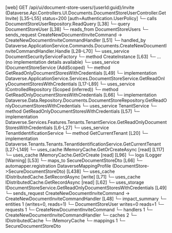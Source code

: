 [web] GET /api/ui/document-store-users/{userId:guid}/invite  (Dataverse.Api.Controllers.UI.Documents.DocumentStoreUserController.GetInvite)  [L35–L55] status=200 [auth=Authentication.UserPolicy]
  └─ calls DocumentStoreUserRepository.ReadQuery [L38]
  └─ query DocumentStoreUser [L38]
    └─ reads_from DocumentStoreUsers
  └─ sends_request CreateNewDocumentInviteCommand -> CreateNewDocumentInviteCommandHandler [L51]
    └─ handled_by Dataverse.ApplicationService.Commands.Documents.CreateNewDocumentInviteCommandHandler.Handle [L28–L70]
      └─ uses_service DocumentSecurityServiceFactory
        └─ method CreateInstance [L63]
          └─ ... (no implementation details available)
      └─ uses_service IDocumentStoreService (AddScoped)
        └─ method GetReadOnlyDocumentStoresWithCredentials [L49]
          └─ implementation Dataverse.ApplicationService.Services.DocumentStoreService.GetReadOnlyDocumentStoresWithCredentials [L17-L89]
            └─ uses_service IControlledRepository<DocumentStore> (Scoped (inferred))
              └─ method GetReadOnlyDocumentStoresWithCredentials [L66]
                └─ implementation Dataverse.Data.Repository.Documents.DocumentStoreRepository.GetReadOnlyDocumentStoresWithCredentials
            └─ uses_service TenantService
              └─ method GetReadOnlyDocumentStoresWithCredentials [L57]
                └─ implementation Dataverse.Services.Features.Tenants.TenantService.GetReadOnlyDocumentStoresWithCredentials [L6-L27]
                  └─ uses_service TenantIdentificationService
                    └─ method GetCurrentTenant [L20]
                      └─ implementation Dataverse.Tenants.Tenants.TenantIdentificationService.GetCurrentTenant [L27-L149]
                        └─ uses_cache IMemoryCache.GetOrCreateAsync [read] [L117]
                        └─ uses_cache IMemoryCache.GetOrCreate [read] [L96]
                        └─ logs ILogger<ITenantIdentificationService> [Warning] [L53]
            └─ maps_to SecureDocumentStoreDto [L66]
              └─ automapper.registration DataverseMappingProfile (DocumentStore->SecureDocumentStoreDto) [L438]
            └─ uses_cache IDistributedCache.SetRecordAsync [write] [L71]
            └─ uses_cache IDistributedCache.GetRecordAsync [read] [L62]
      └─ uses_storage IDocumentStoreService.GetReadOnlyDocumentStoresWithCredentials [L49]
  └─ sends_request CreateNewDocumentInviteCommand -> CreateNewDocumentInviteCommandHandler [L48]
  └─ impact_summary
    └─ entities 1 (writes=0, reads=1)
      └─ DocumentStoreUser writes=0 reads=1
    └─ requests 1
      └─ CreateNewDocumentInviteCommand
    └─ handlers 1
      └─ CreateNewDocumentInviteCommandHandler
    └─ caches 2
      └─ IDistributedCache
      └─ IMemoryCache
    └─ mappings 1
      └─ SecureDocumentStoreDto

